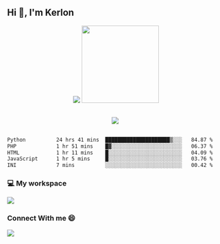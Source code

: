 ## Hi 👋, I'm Kerlon
<div align="center">
 <img scr="">
 <img src= "https://github-readme-stats.vercel.app/api?username=kerlonfernandes&show_icons=true&theme=radical"/>
  <img height="180em" src="https://github-readme-stats.vercel.app/api/top-langs/?username=kerlonfernandes&layout=compact&langs_count=8&theme=radical"/>
</div>


<p align="center" style="margin: 30px;">

 <img src="https://skillicons.dev/icons?i=html,css,bootstrap,js,nodejs,jquery,python,flask,php,mysql,lua,sqlite,firebase">

</p>
<!--START_SECTION:waka-->

```txt
Python          24 hrs 41 mins  █████████████████████▒░░░   84.87 %
PHP             1 hr 51 mins    █▓░░░░░░░░░░░░░░░░░░░░░░░   06.37 %
HTML            1 hr 11 mins    █░░░░░░░░░░░░░░░░░░░░░░░░   04.09 %
JavaScript      1 hr 5 mins     █░░░░░░░░░░░░░░░░░░░░░░░░   03.76 %
INI             7 mins          ░░░░░░░░░░░░░░░░░░░░░░░░░   00.42 %
```

<!--END_SECTION:waka-->


<p align="center">
 <h3>💻 My workspace</h3>
    <img src="https://skillicons.dev/icons?i=ubuntu" />
</p>

<p align="center">
 <h3>Connect With me 😄</h3> 
    <a href="https://www.linkedin.com/in/kerlon-fernandes"><img src="https://skillicons.dev/icons?i=linkedin" />
  </a>
</p>




